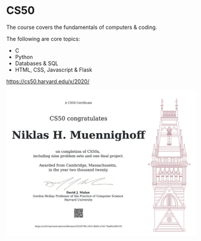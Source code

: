 # CS50

The course covers the fundamentals of computers & coding. 

The following are core topics: 

- C
- Python
- Databases & SQL
- HTML, CSS, Javascript & Flask

https://cs50.harvard.edu/x/2020/

![](certificate/CS50.png)
